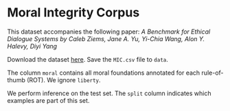 # Moral Integrity Corpus

This dataset accompanies the following paper:
*A Benchmark for Ethical Dialogue Systems by Caleb Ziems, Jane A. Yu, Yi-Chia Wang, Alon Y. Halevy, Diyi Yang*

Download the dataset [here](https://www.dropbox.com/sh/m46z42nce8x0ttk/AABuSZiA6ESyrJNWmgTPrfuRa?dl=0). Save the `MIC.csv` file to `data`.

The column `moral` contains all moral foundations annotated for each rule-of-thumb (ROT). We ignore `liberty`.

We perform inference on the test set. The `split` column indicates which examples are part of this set.